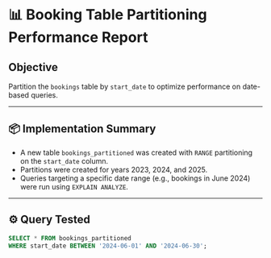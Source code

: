 # 📊 Booking Table Partitioning Performance Report

## Objective
Partition the `bookings` table by `start_date` to optimize performance on date-based queries.

---

## 📦 Implementation Summary

- A new table `bookings_partitioned` was created with `RANGE` partitioning on the `start_date` column.
- Partitions were created for years 2023, 2024, and 2025.
- Queries targeting a specific date range (e.g., bookings in June 2024) were run using `EXPLAIN ANALYZE`.

---

## ⚙️ Query Tested

```sql
SELECT * FROM bookings_partitioned
WHERE start_date BETWEEN '2024-06-01' AND '2024-06-30';
